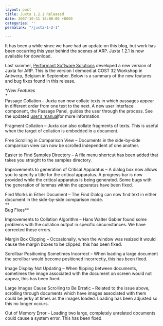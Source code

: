 ```yaml
---
layout: post
title: Juxta 1.2.1 Released
date: 2007-10-31 18:00:00 +0000
categories: ''
permalink: "/juxta-1-2-1"

---
```



It has been a while since we have had an update on this blog, but work has been occurring this year behind the scenes at ARP. Juxta 1.2.1 is now available for download.

Last summer, [Performant Software Solutions](http://www.performantsoftware.com/) developed a new version of Juxta for ARP. This is the version I demoed at COST 32 Workshop in Antwerp, Belgium in September. Below is a summary of the new features and bug fixes found in this release.

\**New Features  
\**  
Passage Collation – Juxta can now collate texts in which passages appear in different order from one text to the next. A new user interface component, the Passage Panel, guides the user through the process. See the updated [user’s manual](http://www.patacriticism.org/juxta/?page_id=4)for more information.

Fragment Collation – Juxta can also collate fragments of texts. This is useful when the target of collation is embedded in a document.

Free Scrolling in Comparison View – Documents in the side-by-side comparison view can now be scrolled independent of one another.

Easier to Find Samples Directory – A file menu shortcut has been added that takes you straight to the samples directory.

Improvements to generation of Critical Apparatus – A dialog box now allows you to specify a title for the critical apparatus. A progress bar is now provided while the critical apparatus is being generated. Some bugs with the generation of lemmas within the apparatus have been fixed.

Find Works in Either Document – The Find Dialog can now find text in either document in the side-by-side comparison mode.  
\**  
Bug Fixes**

Improvements to Collation Algorithm – Hans Walter Gabler found some problems with the collation output in specific circumstances. We have corrected these errors.

Margin Box Clipping – Occasionally, when the window was resized it would cause the margin boxes to be clipped, this has been fixed.

Scrollbar Positioning Sometimes Incorrect – When loading a large document the scrollbar would become positioned incorrectly, this has been fixed.

Image Display Not Updating – When flipping between documents, sometimes the image associated with the document on screen would not appear, this has been fixed.

Large Images Cause Scrolling to Be Erratic – Related to the issue above, scrolling through documents which have images associated with them could be jerky at times as the images loaded. Loading has been adjusted so this no longer occurs.

Out of Memory Error – Loading two large, completely unrelated documents could cause a system error. This has been fixed.